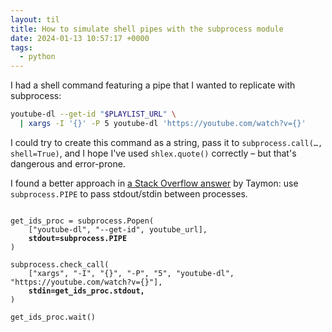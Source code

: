 ```yaml
---
layout: til
title: How to simulate shell pipes with the subprocess module
date: 2024-01-13 10:57:17 +0000
tags:
  - python
---
```

I had a shell command featuring a pipe that I wanted to replicate with subprocess:

```bash
youtube-dl --get-id "$PLAYLIST_URL" \
  | xargs -I '{}' -P 5 youtube-dl 'https://youtube.com/watch?v={}'
```

I could try to create this command as a string, pass it to `subprocess.call(…, shell=True)`, and I hope I've used `shlex.quote()` correctly – but that's dangerous and error-prone.

I found a better approach in [a Stack Overflow answer][so] by Taymon: use `subprocess.PIPE` to pass stdout/stdin between processes.

<pre><code>
get_ids_proc = subprocess.Popen(
    ["youtube-dl", "--get-id", youtube_url],
    <strong>stdout=subprocess.PIPE</strong>
)

subprocess.check_call(
    ["xargs", "-I", "{}", "-P", "5", "youtube-dl", "https://youtube.com/watch?v={}"],
    <strong>stdin=get_ids_proc.stdout,</strong>
)

get_ids_proc.wait()
</code></pre>

[so]: https://stackoverflow.com/q/13332268/1558022
